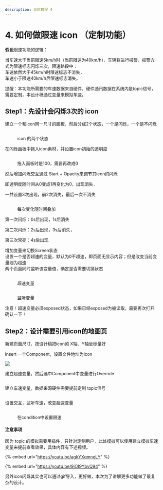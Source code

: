 ```yaml
---
description: 高阶教程 4
---
```


# 4. 如何做限速 icon （定制功能）

**假设**限速功能的逻辑：

当车速大于当前限速5km/h时（当前限速为40km/h），车辆将进行报警，报警方式为限速标志闪烁三次，限速路段中：\
车速依然大于45km/h时限速标志不消失，\
车速小于限速40km/h后限速标志消失。



提醒：本功能所需要的车速数据来自硬件，硬件通讯数据在系统内是topic信号，需要定制，本设计稿通过变量来模拟车速。



## Step1：先设计会闪烁3次的 icon

建立一个和icon同一尺寸的画板，然后分成2个状态，一个是闪烁，一个是不闪烁

<figure><img src="../.gitbook/assets/企业微信截图_3a49c0ca-1d53-4198-b493-54a8ce8347c5.png" alt=""><figcaption><p>icon 的两个状态</p></figcaption></figure>

在闪烁画板中拖入icon素材，并设置icon初始的透明度

<figure><img src="../.gitbook/assets/企业微信截图_4b3d0d7a-13e8-4200-8453-0cd903bd4b49.png" alt=""><figcaption><p>拖入画板时是100，需要再改成0</p></figcaption></figure>

然后增加闪烁交互通过 Start + Opacity来调节其icon的闪烁

即透明度随时间从0变成1再变化为0，出现消失，

一共设置3次出现，前2次消失，最后一次不消失

<figure><img src="../.gitbook/assets/企业微信截图_ba24b9ca-1f21-47d3-9078-3fe0de67d273.png" alt=""><figcaption><p>每次变化随时间叠加</p></figcaption></figure>

第一次闪烁：0s后出现，1s后消失

第二次闪烁：2s后出现，3s后消失，

第三次常亮：4s后出现



增加变量来切换Screen状态\
设置一个是否超速的变量，默认为0不超速，即页面无显示内容；但是改变当前变量则为超速\
两个页面同时监听该变量值，确定是否需要切换状态

<figure><img src="../.gitbook/assets/企业微信截图_ca35b433-eb24-41ba-ab8b-6fe0b5e84ce5.png" alt=""><figcaption><p>超速变量</p></figcaption></figure>



<figure><img src="../.gitbook/assets/企业微信截图_ae916588-6dbe-46d1-9a59-cb76e39b3fe9.png" alt=""><figcaption><p>监听变量</p></figcaption></figure>

注意！超速变量必须exposed状态，如果已经exposed为被读取，需要再次打开确认一下！



## Step2：设计需要引用icon的地图页

新建页面尺寸，按设计稿把icon的 X轴、Y轴坐标量好

insert 一个Component，设置文件地址为icon

![](../.gitbook/assets/企业微信截图\_d5fe7089-ecdb-407b-87c7-d9910072b154.png)

建立超速变量，然后选中Component中变量进行Override

<figure><img src="../.gitbook/assets/企业微信截图_1bbbf559-2136-47c2-ad60-8a9a5e809f9f.png" alt=""><figcaption></figcaption></figure>

建立车速变量，数据来源硬件需要提前定制 topic信号

<figure><img src="../.gitbook/assets/企业微信截图_3df1f78a-059a-48d8-af59-4ab49a9cf505.png" alt=""><figcaption></figcaption></figure>



设置交互，监听车速，改变超速变量

<figure><img src="../.gitbook/assets/企业微信截图_0de147be-1dbf-4199-8aee-23523856cc4e.png" alt=""><figcaption><p>在condition中设置限速</p></figcaption></figure>

#### 注意事项

因为 topic 的模拟需要用插件，只针对定制用户，此处模拟可以使用建立模拟车速变量来提前查看效果，具体内容有下述视频。



{% embed url="https://youtu.be/agkYXqmneLY" %}

{% embed url="https://youtu.be/9iOI9YbvQ94" %}

另外icon闪烁其实也可以通过gif导入，更好做，本次为了讲解更多功能做了最复杂的设计。

